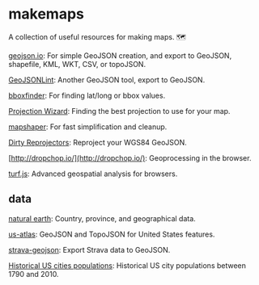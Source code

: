 # makemaps

A collection of useful resources for making maps. 🗺

[geojson.io](http://geojson.io/#map=2/20.0/0.0): For simple GeoJSON creation, and export to GeoJSON, shapefile, KML, WKT, CSV, or topoJSON.

[GeoJSONLint](http://geojsonlint.com/): Another GeoJSON tool, export to GeoJSON.

[bboxfinder](http://bboxfinder.com/#0.000000,0.000000,0.000000,0.000000): For finding lat/long or bbox values.

[Projection Wizard](projectionwizard.org): Finding the best projection to use for your map.

[mapshaper](mapshaper.org): For fast simplification and cleanup.

[Dirty Reprojectors](https://devseed.com/dirty-reprojectors-app/): Reproject your WGS84 GeoJSON.

[http://dropchop.io/](http://dropchop.io/): Geoprocessing in the browser.

[turf.js](http://turfjs.org/): Advanced geospatial analysis for browsers.

## data

[natural earth](http://www.naturalearthdata.com/): Country, province, and geographical data.

[us-atlas](https://github.com/topojson/us-atlas): GeoJSON and TopoJSON for United States features.

[strava-geojson](https://github.com/tmcw/strava-geojson): Export Strava data to GeoJSON.

[Historical US cities populations](https://github.com/cestastanford/historical-us-city-populations): Historical US city populations between 1790 and 2010.
